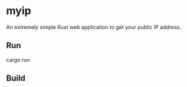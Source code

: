 # myip
An extremely simple Rust web application to get your public IP address.

## Run
cargo run

## Build
